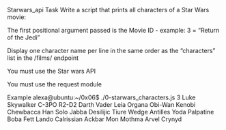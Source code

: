 Starwars_api
Task
Write a script that prints all characters of a Star Wars movie:

The first positional argument passed is the Movie ID - example: 3 = “Return of the Jedi”

Display one character name per line in the same order as the “characters” list in the /films/ endpoint

You must use the Star wars API

You must use the request module

Example
alexa@ubuntu:~/0x06$ ./0-starwars_characters.js 3
Luke Skywalker
C-3PO
R2-D2
Darth Vader
Leia Organa
Obi-Wan Kenobi
Chewbacca
Han Solo
Jabba Desilijic Tiure
Wedge Antilles
Yoda
Palpatine
Boba Fett
Lando Calrissian
Ackbar
Mon Mothma
Arvel Crynyd
